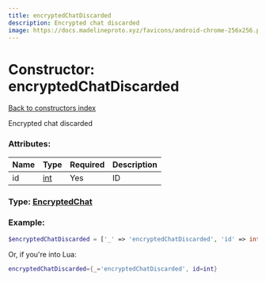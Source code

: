 ```yaml
---
title: encryptedChatDiscarded
description: Encrypted chat discarded
image: https://docs.madelineproto.xyz/favicons/android-chrome-256x256.png
---
```

# Constructor: encryptedChatDiscarded  
[Back to constructors index](index.md)



Encrypted chat discarded

### Attributes:

| Name     |    Type       | Required | Description |
|----------|---------------|----------|-------------|
|id|[int](../types/int.md) | Yes|ID|



### Type: [EncryptedChat](../types/EncryptedChat.md)


### Example:

```php
$encryptedChatDiscarded = ['_' => 'encryptedChatDiscarded', 'id' => int];
```  


Or, if you're into Lua:

```lua
encryptedChatDiscarded={_='encryptedChatDiscarded', id=int}

```


